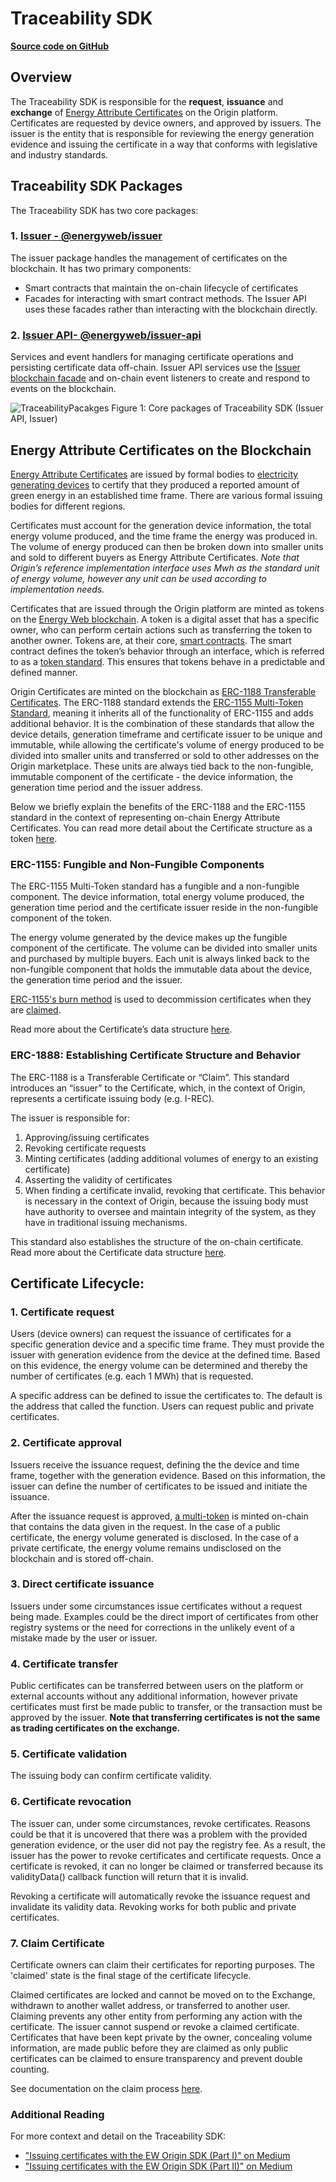 # Traceability SDK
[**Source code on GitHub**](https://github.com/energywebfoundation/origin/tree/master/packages/traceability)

## Overview
The Traceability SDK is responsible for the **request**, **issuance** and **exchange** of [Energy Attribute Certificates](./user-guide-glossary.md#energy-attribute-certificate) on the Origin platform. Certificates are requested by device owners, and approved by issuers. The issuer is the entity that is responsible for reviewing the energy generation evidence and issuing the certificate in a way that conforms with legislative and industry standards.  

## Traceability SDK Packages  
The Traceability SDK has two core packages:  
### 1. **[Issuer - @energyweb/issuer](./traceability/packages/issuer.md)**  
The issuer package handles the management of certificates on the blockchain. It has two primary components:   

+ Smart contracts that maintain the on-chain lifecycle of certificates      
+ Facades for interacting with smart contract methods. The Issuer API uses these facades rather than interacting with the blockchain directly. 

### 2. **[Issuer API- @energyweb/issuer-api](./traceability/packages/issuer-api.md)** 
Services and event handlers for managing certificate operations and persisting certificate data off-chain. Issuer API services use the [Issuer blockchain facade](./traceability/contracts/Issuer.md#blockchain-facade) and on-chain event listeners to create and respond to events on the blockchain.  

![TraceabilityPacakges](./images/traceability/TraceabilityPackages.png)
Figure 1: Core packages of Traceability SDK (Issuer API, Issuer)  

## Energy Attribute Certificates on the Blockchain  
[Energy Attribute Certificates](./user-guide-glossary.md#energy-attribute-certificate) are issued by formal bodies to [electricity generating devices](./device-guides/device-guide-intro.md) to certify that they produced a reported amount of green energy in an established time frame. There are various formal issuing bodies for different regions.  

Certificates must account for the generation device information, the total energy volume produced, and the time frame the energy was produced in. The volume of energy produced can then be broken down into smaller units and sold to different buyers as Energy Attribute Certificates. *Note that Origin’s reference implementation interface uses Mwh as the standard unit of energy volume, however any unit can be used according to implementation needs.*  

Certificates that are issued through the Origin platform are minted as tokens on the [Energy Web blockchain](https://energy-web-foundation.gitbook.io/energy-web/technology/the-stack/trust-layer-energy-web-chain). A token is a digital asset that has a specific owner, who can perform certain actions such as transferring the token to another owner. Tokens are, at their core, [smart contracts](https://ethereum.org/en/developers/docs/smart-contracts/). The smart contract defines the token’s behavior through an interface, which is referred to as a [token standard](https://ethereum.org/en/developers/docs/standards/tokens/#token-standards). This ensures that tokens behave in a predictable and defined manner.   

Origin Certificates are minted on the blockchain as [ERC-1188 Transferable Certificates](https://github.com/ethereum/EIPs/issues/1888). The ERC-1188 standard extends the [ERC-1155 Multi-Token Standard](https://eips.ethereum.org/EIPS/eip-1155), meaning it inherits all of the functionality of ERC-1155 and adds additional behavior. It is the combination of these standards that allow the device details, generation timeframe and certificate issuer to be unique and immutable, while allowing the certificate's volume of energy produced to be divided into smaller units and transferred or sold to other addresses on the Origin marketplace. These units are always tied back to the non-fungible, immutable component of the certificate - the device information, the generation time period and the issuer address.  

Below we briefly explain the benefits of the ERC-1188 and the ERC-1155 standard in the context of representing on-chain Energy Attribute Certificates. You can read more detail about the Certificate structure as a token [here](https://energyweb.atlassian.net/wiki/spaces/OD/pages/883916918/Certificate+structure). 

### ERC-1155: Fungible and Non-Fungible Components  
The ERC-1155 Multi-Token standard has a fungible and a non-fungible component. The device information, total energy volume produced, the generation time period and the certificate issuer reside in the non-fungible component of the token.  

The energy volume generated by the device makes up the fungible component of the certificate. The volume can be divided into smaller units and purchased by multiple buyers. Each unit is always linked back to the non-fungible component that holds the immutable data about the device, the generation time period and the issuer. 

[ERC-1155's burn method](https://docs.openzeppelin.com/contracts/3.x/api/token/erc1155#ERC1155-_burn-address-uint256-uint256-) is used to decommission certificates when they are [claimed](#claim-certificate). 

Read more about the Certificate’s data structure [here](https://energyweb.atlassian.net/wiki/spaces/OD/pages/883916918/Certificate+structure). 

### ERC-1888: Establishing Certificate Structure and Behavior  
The ERC-1188 is a Transferable Certificate or “Claim”. This standard introduces an “issuer” to the Certificate, which, in the context of Origin, represents a certificate issuing body (e.g. I-REC).  

The issuer is responsible for:    
1. Approving/issuing certificates  
2. Revoking certificate requests  
3. Minting certificates (adding additional volumes of energy to an existing certificate)  
4. Asserting the validity of certificates  
5. When finding a certificate invalid, revoking that certificate. This behavior is necessary in the context of Origin, because the issuing body must have authority to oversee and maintain integrity of the system, as they have in traditional issuing mechanisms. 

This standard also establishes the structure of the on-chain certificate. Read more about the Certificate data structure [here](https://energyweb.atlassian.net/wiki/spaces/OD/pages/883916918/Certificate+structure). 

## Certificate Lifecycle:  

### 1. **Certificate request** 
Users (device owners) can request the issuance of certificates for a specific generation device and a specific time frame. They must provide the issuer with generation evidence from the device at the defined time. Based on this evidence, the energy volume can be determined and thereby the number of certificates (e.g. each 1 MWh) that is requested.  

A specific address can be defined to issue the certificates to. The default is the address that called the function. Users can request public and private certificates. 

### 2. **Certificate approval** 
Issuers receive the issuance request, defining the the device and time frame, together with the generation evidence. Based on this information, the issuer can define the number of certificates to be issued and initiate the issuance.  

After the issuance request is approved, [a multi-token](#energy-attribute-certificates-on-the-blockchain) is minted on-chain that contains the data given in the request. In the case of a public certificate, the energy volume generated is disclosed. In the case of a private certificate, the energy volume remains undisclosed on the blockchain and is stored off-chain. 

### 3. **Direct certificate issuance** 
Issuers under some circumstances issue certificates without a request being made. Examples could be the direct import of certificates from other registry systems or the need for corrections in the unlikely event of a mistake made by the user or issuer.  

### 4. **Certificate transfer** 
Public certificates can be transferred between users on the platform or external accounts without any additional information, however private certificates must first be made public to transfer, or the transaction must be approved by the issuer. **Note that transferring certificates is not the same as trading certificates on the exchange.** 

### 5. **Certificate validation** 
The issuing body can confirm certificate validity.

### 6. **Certificate revocation**
The issuer can, under some circumstances, revoke certificates. Reasons could be that it is uncovered that there was a problem with the provided generation evidence, or the user did not pay the registry fee. As a result, the issuer has the power to revoke certificates and certificate requests. Once a certificate is revoked, it can no longer be claimed or transferred because its validityData() callback function will return that it is invalid.  

Revoking a certificate will automatically revoke the issuance request and invalidate its validity data. Revoking works for both public and private certificates. 

### 7. **Claim Certificate**
Certificate owners can claim their certificates for reporting purposes. The 'claimed' state is the final stage of the certificate lifecycle. 

Claimed certificates are locked and cannot be moved on to the Exchange, withdrawn to another wallet address, or transferred to another user. Claiming prevents any other entity from performing any action with the certificate. The issuer cannot suspend or revoke a claimed certificate. Certificates that have been kept private by the owner, concealing volume information, are made public before they are claimed as only public certificates can be claimed to ensure transparency and prevent double counting. 

See documentation on the claim process [here](./traceability/packages/issuer.md#claiming-certificates).


### Additional Reading
For more context and detail on the Traceability SDK:  

- ["Issuing certificates with the EW Origin SDK (Part I)" on Medium](https://medium.com/energy-web-insights/issuing-certificates-with-the-ew-origin-sdk-part-i-7630c14e13b)
- ["Issuing certificates with the EW Origin SDK (Part II)" on Medium](https://medium.com/energy-web-insights/issuing-certificates-with-the-ew-origin-sdk-part-ii-e18fa907c57)  




